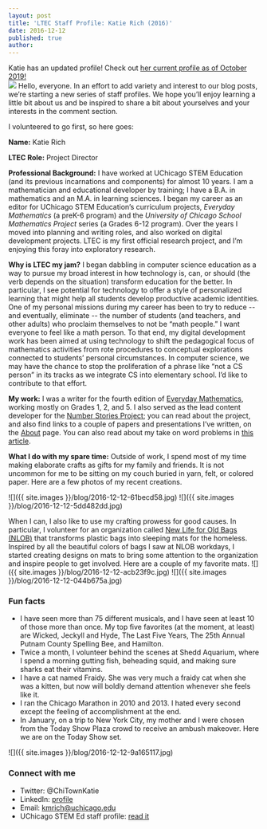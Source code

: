 ```yaml
---
layout: post
title: 'LTEC Staff Profile: Katie Rich (2016)'
date: 2016-12-12
published: true
author:
---
```


<div class="messageWarning">Katie has an updated profile! Check out <a href="/2019/10/10/staff-profile-katie-rich">her current profile as of October 2019!</a></div>

<img src="http://everydaycomputing.org/static/img/portfolio/rich.jpg" class="post-main-image-right">
Hello, everyone. In an effort to add variety and interest to our blog posts, we’re starting a new series of staff profiles. We hope you’ll enjoy learning a little bit about us and be inspired to share a bit about yourselves and your interests in the comment section.

<!--excerpt-->

I volunteered to go first, so here goes:

**Name:** Katie Rich

**LTEC Role:**  Project Director

**Professional Background:** I have worked at UChicago STEM Education (and its previous incarnations and components) for almost 10 years. I am a mathematician and educational developer by training; I have a B.A. in mathematics and an M.A. in learning sciences. I began my career as an editor for UChicago STEM Education’s curriculum projects, *Everyday Mathematics* (a preK-6 program) and the *University of Chicago School Mathematics Project* series (a Grades 6-12 program). Over the years I moved into planning and writing roles, and also worked on digital development projects. LTEC is my first official research project, and I’m enjoying this foray into exploratory research.


**Why is LTEC my jam?** I began dabbling in computer science education as a way to pursue my broad interest in how technology is, can, or should (the verb depends on the situation) transform education for the better. In particular, I see potential for technology to offer a style of personalized learning that might help all students develop productive academic identities. One of my personal missions during my career has been to try to reduce -- and eventually, eliminate -- the number of students (and teachers, and other adults) who proclaim themselves to not be “math people.” I want everyone to feel like  a math person. To that end, my digital development work has been aimed at using technology to shift the pedagogical focus of mathematics activities from rote procedures to conceptual explorations connected to students’ personal circumstances. In computer science, we may have the chance to stop the proliferation of a phrase like “not a CS person” in its tracks as we integrate CS into elementary school. I’d like to contribute to that effort.

**My work:** I was a writer for the fourth edition of [Everyday Mathematics](http://everydaymath.uchicago.edu/), working mostly on Grades 1, 2, and 5. I also served as the lead content developer for the [Number Stories Project](http://numberstories.uchicago.edu/); you can read about the project, and also find links to a couple of papers and presentations I’ve written, on the [About](http://numberstories.uchicago.edu/about) page. You can also read about my take on word problems in [this article](https://www.noodle.com/articles/why-math-word-problems-fail-and-how-we-can-get-them-right238).

**What I do with my spare time:** Outside of work, I spend most of my time making elaborate crafts as gifts for my family and friends. It is not uncommon for me to be sitting on my couch buried in yarn, felt, or colored paper. Here are a few photos of my recent creations.

![]({{ site.images }}/blog/2016-12-12-61becd58.jpg)
![]({{ site.images }}/blog/2016-12-12-5dd482dd.jpg)

When I can, I also like to use my crafting prowess for good causes. In particular, I volunteer for an organization called [New Life for Old Bags (NLOB)](http://www.unitedinfaith.org/newlifeforoldbags.html) that transforms plastic bags into sleeping mats for the homeless. Inspired by all the beautiful colors of bags I saw at NLOB workdays, I started creating designs on mats to bring some attention to the organization and inspire people to get involved. Here are a couple of my favorite mats.
![]({{ site.images }}/blog/2016-12-12-acb23f9c.jpg)
![]({{ site.images }}/blog/2016-12-12-044b675a.jpg)

### Fun facts ###
* I have seen more than 75 different musicals, and I have seen at least 10 of those more than once. My top five favorites (at the moment, at least) are Wicked, Jeckyll and Hyde, The Last Five Years, The 25th Annual Putnam County Spelling Bee, and Hamilton.
* Twice a month, I volunteer behind the scenes at Shedd Aquarium, where I spend a morning gutting fish, beheading squid, and making sure sharks eat their vitamins.
* I have a cat named Fraidy. She was very much a fraidy cat when she was a kitten, but now will boldly demand attention whenever she feels like it.
* I ran the Chicago Marathon in 2010 and 2013. I hated every second except the feeling of accomplishment at the end.
* In January, on a trip to New York City, my mother and I were chosen from the Today Show Plaza crowd to receive an ambush makeover. Here we are on the Today Show set.

![]({{ site.images }}/blog/2016-12-12-9a165117.jpg)


### Connect with me ###
* Twitter: @ChiTownKatie
* LinkedIn: [profile](https://www.linkedin.com/in/katie-rich-1333719b)
* Email: [kmrich@uchicago.edu](mailto:kmrich@uchicago.edu)
* UChicago STEM Ed staff profile: [read it](http://stemeducation.uchicago.edu/staff/katie-rich/)
